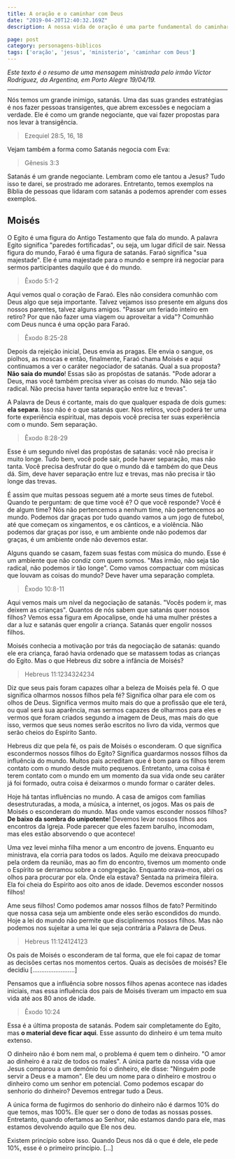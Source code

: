 ```yaml
---
title: A oração e o caminhar com Deus
date: "2019-04-20T12:40:32.169Z"
description: A nossa vida de oração é uma parte fundamental do caminhar com Deus. Qual a necessidade e os benefícios de orarmos constantemente?

page: post
category: personagens-biblicos
tags: ['oração', 'jesus', 'ministerio', 'caminhar com Deus']
---
```


*Este texto é o resumo de uma mensagem ministrada pelo irmão Víctor Rodriguez, da Argentina, em Porto Alegre 19/04/19.*

------

Nós temos um grande inimigo, satanás. Uma das suas grandes estratégias é nos fazer pessoas transigentes, que abrem excessões e negociam a verdade. Ele é como um grande negociante, que vai fazer propostas para nos levar à transigência.

> Ezequiel 28:5, 16, 18

Vejam também a forma como Satanás negocia com Eva:

> Gênesis 3:3

Satanás é um grande negociante. Lembram como ele tantou a Jesus? Tudo isso te darei, se prostrado me adorares. Entretanto, temos exemplos na Bíblia de pessoas que lidaram com satanás a podemos aprender com esses exemplos.

## Moisés

O Egito é uma figura do Antigo Testamento que fala do mundo. A palavra Egito significa "paredes fortificadas", ou seja, um lugar difícil de sair. Nessa figura do mundo, Faraó é uma figura de satanás. Faraó significa "sua majestade". Ele é uma majestade para o mundo e sempre irá negociar para sermos participantes daquilo que é do mundo.

> Êxodo 5:1-2

Aqui vemos qual o coração de Faraó. Eles não considera comunhão com Deus algo que seja importante. Talvez vejamos isso presente em alguns dos nossos parentes, talvez alguns amigos. "Passar um feriado inteiro em retiro? Por que não fazer uma viagem ou aproveitar a vida"? Comunhão com Deus nunca é uma opção para Faraó.

> Êxodo 8:25-28

Depois da rejeição inicial, Deus envia as pragas. Ele envia o sangue, os piolhos, as moscas e então, finalmente, Faraó chama Moisés e aqui continuamos a ver o caráter negociador de satanás. Qual a sua proposta? **Não saia do mundo**! Essas são as propóstas de satanás. "Pode adorar a Deus, mas você também precisa viver as coisas do mundo. Não seja tão radical. Não precisa haver tanta separação entre luz e trevas".

A Palavra de Deus é cortante, mais do que qualquer espada de dois gumes: **ela separa**. Isso não é o que satanás quer. Nos retiros, você poderá ter uma forte experiência espiritual, mas depois você precisa ter suas experiência com o mundo. Sem separação.

> Êxodo 8:28-29

Esse é um segundo nível das propóstas de satanás: você não precisa ir muito longe. Tudo bem, você pode sair, pode haver separação, mas não tanta. Você precisa desfrutar do que o mundo dá e também do que Deus dá. Sim, deve haver separação entre luz e trevas, mas não precisa ir tão longe das trevas.

É assim que muitas pessoas seguem até a morte seus times de futebol. Quando te perguntam: de que time você é? O que você responde? Você é de algum time? Nós não pertencemos a nenhum time, não pertencemos ao mundo. Podemos dar graças por tudo quando vamos a um jogo de futebol, até que começam os xingamentos, e os cânticos, e a violência. Não podemos dar graças por isso, e um ambiente onde não podemos dar graças, é um ambiente onde não devemos estar.

Alguns quando se casam, fazem suas festas com música do mundo. Esse é um ambiente que não condiz com quem somos. "Mas irmão, não seja tão radical, não podemos ir tão longe". Como vamos compactuar com músicas que louvam as coisas do mundo? Deve haver uma separação completa.

> Êxodo 10:8-11

Aqui vemos mais um nível da negociação de satanás. "Vocês podem ir, mas deixem as crianças". Quantos de nós sabem que satanás quer nossos filhos? Vemos essa figura em Apocalipse, onde há uma mulher préstes a dar a luz e satanás quer engolir a criança. Satanás quer engolir nossos filhos.

Moisés conhecia a motivação por trás da negociação de satanás: quando ele era criança, faraó havia ordenado que se matassem todas as crianças do Egito. Mas o que Hebreus diz sobre a infância de Moisés?

> Hebreus 11:1234324234

Diz que seus pais foram capazes olhar a beleza de Moisés pela fé. O que significa olharmos nossos filhos pela fé? Significa olhar para ele com os olhos de Deus. Significa vermos muito mais do que a profissão que ele terá, ou qual será sua aparência, mas sermos capazes de olharmos para eles e vermos que foram criados segundo a imagem de Deus, mas mais do que isso, vermos que seus nomes serão escritos no livro da vida, vermos que serão cheios do Espírito Santo.

Hebreus diz que pela fé, os pais de Moisés o esconderam. O que significa escondermos nossos filhos do Egito? Significa guardarmos nossos filhos da influência do mundo. Muitos pais acreditam que é bom para os filhos terem contato com o mundo desde muito pequenos. Entretanto, uma coisa é terem contato com o mundo em um momento da sua vida onde seu caráter já foi formado, outra coisa é deixarmos o mundo formar o caráter deles.

Hoje há tantas influências no mundo. A casa de amigos com famílias desestruturadas, a moda, a música, a internet, os jogos. Mas os pais de Moisés o esconderam do mundo. Mas onde vamos esconder nossos filhos? **De baixo da sombra do unipotente**! Devemos levar nossos filhos aos encontros da Igreja. Pode parecer que eles fazem barulho, incomodam, mas eles estão absorvendo o que acontece!

Uma vez levei minha filha menor a um encontro de jovens. Enquanto eu ministrava, ela corria para todos os lados. Aquilo me deixava preocupado pela ordem da reunião, mas ao fim do encontro, tivemos um momento onde o Espírito se derramou sobre a congregação. Enquanto orava-mos, abri os olhos para procurar por ela. Onde ela estava? Sentada na primeira fileira. Ela foi cheia do Espírito aos oito anos de idade. Devemos esconder nossos filhos!

Ame seus filhos! Como podemos amar nossos filhos de fato? Permitindo que nossa casa seja um ambiente onde eles serão escondidos do mundo. Hoje a lei do mundo não permite que disciplinemos nossos filhos. Mas não podemos nos sujeitar a uma lei que seja contrária a Palavra de Deus.

> Hebreus 11:124124123

Os pais de Moisés o esconderam de tal forma, que ele foi capaz de tomar as decisões certas nos momentos certos. Quais as decisões de moisés? Ele decidiu […………………...]

Pensamos que a influência sobre nossos filhos apenas acontece nas idades iniciais, mas essa influência dos pais de Moisés tiveram um impacto em sua vida até aos 80 anos de idade.

> Êxodo 10:24

Essa é a última proposta de satanás. Podem sair completamente do Egito, mas **o material deve ficar aqui**. Esse assunto do dinheiro é um tema muito extenso.

O dinheiro não é bom nem mal, o problema é quem tem o dinheiro. "O amor ao dinheiro é a raiz de todos os males". A única parte da nossa vida que Jesus comparou a um demônio foi o dinheiro, ele disse: "Ninguém pode servir a Deus e a mamon". Ele deu um nome para o dinheiro e mostrou o dinheiro como um senhor em potencial. Como podemos escapar do senhorio do dinheiro? Devemos entregar tudo a Deus.

A única forma de fugirmos do senhorio do dinheiro não é darmos 10% do que temos, mas 100%. Ele quer ser o dono de todas as nossas posses. Entretanto, quando ofertamos ao Senhor, não estamos dando para ele, mas estamos devolvendo aquilo que Ele nos deu.

Existem princípio sobre isso. Quando Deus nos dá o que é dele, ele pede 10%, esse é o primeiro princípio. [...]

